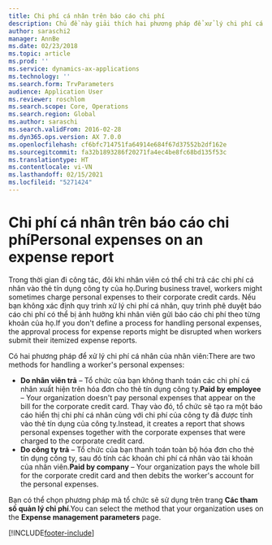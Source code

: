 ```yaml
---
title: Chi phí cá nhân trên báo cáo chi phí
description: Chủ đề này giải thích hai phương pháp để xử lý chi phí cá nhân của nhân viên trong Microsoft Dynamics 365 Finance.
author: saraschi2
manager: AnnBe
ms.date: 02/23/2018
ms.topic: article
ms.prod: ''
ms.service: dynamics-ax-applications
ms.technology: ''
ms.search.form: TrvParameters
audience: Application User
ms.reviewer: roschlom
ms.search.scope: Core, Operations
ms.search.region: Global
ms.author: saraschi
ms.search.validFrom: 2016-02-28
ms.dyn365.ops.version: AX 7.0.0
ms.openlocfilehash: cf6bfc714751fa64914e684f67d37552b2df162e
ms.sourcegitcommit: fa32b1893286f20271fa4ec4be8fc68bd135f53c
ms.translationtype: HT
ms.contentlocale: vi-VN
ms.lasthandoff: 02/15/2021
ms.locfileid: "5271424"
---
```

# <a name="personal-expenses-on-an-expense-report"></a><span data-ttu-id="03600-103">Chi phí cá nhân trên báo cáo chi phí</span><span class="sxs-lookup"><span data-stu-id="03600-103">Personal expenses on an expense report</span></span>

<span data-ttu-id="03600-104">Trong thời gian đi công tác, đôi khi nhân viên có thể chi trả các chi phí cá nhân vào thẻ tín dụng công ty của họ.</span><span class="sxs-lookup"><span data-stu-id="03600-104">During business travel, workers might sometimes charge personal expenses to their corporate credit cards.</span></span> <span data-ttu-id="03600-105">Nếu bạn không xác định quy trình xử lý chi phí cá nhân, quy trình phê duyệt báo cáo chi phí có thể bị ảnh hưởng khi nhân viên gửi báo cáo chi phí theo từng khoản của họ.</span><span class="sxs-lookup"><span data-stu-id="03600-105">If you don't define a process for handling personal expenses, the approval process for expense reports might be disrupted when workers submit their itemized expense reports.</span></span> 

<span data-ttu-id="03600-106">Có hai phương pháp để xử lý chi phí cá nhân của nhân viên:</span><span class="sxs-lookup"><span data-stu-id="03600-106">There are two methods for handling a worker's personal expenses:</span></span>

- <span data-ttu-id="03600-107">**Do nhân viên trả** – Tổ chức của bạn không thanh toán các chi phí cá nhân xuất hiện trên hóa đơn cho thẻ tín dụng công ty.</span><span class="sxs-lookup"><span data-stu-id="03600-107">**Paid by employee** – Your organization doesn't pay personal expenses that appear on the bill for the corporate credit card.</span></span> <span data-ttu-id="03600-108">Thay vào đó, tổ chức sẽ tạo ra một báo cáo hiển thị chi phí cá nhân cùng với chi phí của công ty đã được tính vào thẻ tín dụng của công ty.</span><span class="sxs-lookup"><span data-stu-id="03600-108">Instead, it creates a report that shows personal expenses together with the corporate expenses that were charged to the corporate credit card.</span></span>
- <span data-ttu-id="03600-109">**Do công ty trả** – Tổ chức của bạn thanh toán toàn bộ hóa đơn cho thẻ tín dụng công ty, sau đó tính các khoản chi phí cá nhân vào tài khoản của nhân viên.</span><span class="sxs-lookup"><span data-stu-id="03600-109">**Paid by company** – Your organization pays the whole bill for the corporate credit card and then debits the worker's account for the personal expenses.</span></span>

<span data-ttu-id="03600-110">Bạn có thể chọn phương pháp mà tổ chức sẽ sử dụng trên trang **Các tham số quản lý chi phí**.</span><span class="sxs-lookup"><span data-stu-id="03600-110">You can select the method that your organization uses on the **Expense management parameters** page.</span></span>


[!INCLUDE[footer-include](../includes/footer-banner.md)]